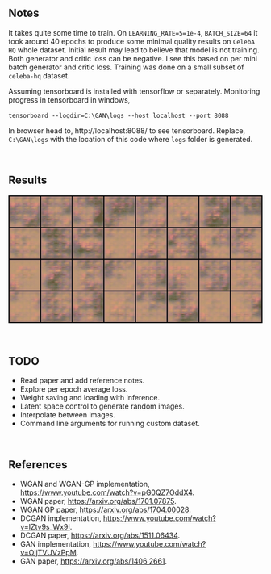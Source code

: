 ## Notes

It takes quite some time to train. On `LEARNING_RATE=5=1e-4`, `BATCH_SIZE=64` it took around 40 epochs to produce some minimal quality results on `CelebA HQ` whole dataset. Initial result may lead to believe that model is not training. Both generator and critic loss can be negative. I see this based on per mini batch generator and critic loss. Training was done on a small subset of `celeba-hq` dataset.

Assuming tensorboard is installed with tensorflow or separately. Monitoring progress in tensorboard in windows,

```
tensorboard --logdir=C:\GAN\logs --host localhost --port 8088
```

In browser head to, http://localhost:8088/ to see tensorboard. Replace, `C:\GAN\logs` with the location of this code where `logs` folder is generated.

<br>

## Results

![WGAN CelebA HQ Generated](results/wgan_gp_celeba_hq.gif "WGAN CelebA HQ Generated")

<br>


## TODO

- Read paper and add reference notes.
- Explore per epoch average loss.
- Weight saving and loading with inference.
- Latent space control to generate random images.
- Interpolate between images.
- Command line arguments for running custom dataset.

<br>


## References

- WGAN and WGAN-GP implementation, https://www.youtube.com/watch?v=pG0QZ7OddX4.
- WGAN paper, https://arxiv.org/abs/1701.07875.
- WGAN GP paper, https://arxiv.org/abs/1704.00028.
- DCGAN implementation, https://www.youtube.com/watch?v=IZtv9s_Wx9I.
- DCGAN paper, https://arxiv.org/abs/1511.06434.
- GAN implementation, https://www.youtube.com/watch?v=OljTVUVzPpM.
- GAN paper, https://arxiv.org/abs/1406.2661.
